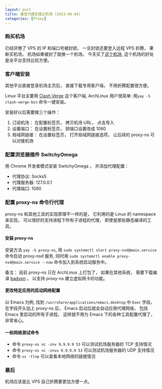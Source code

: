 ```yaml
---
layout: post
title: 最佳代理实践之机场 (2023-06-04)
categories: [Proxy]
---
```


### 购买机场
已经厌倦了 VPS 的 IP 和端口号被封锁， 一旦封锁还要登入远程 VPS 折腾， 果断买机场， 机场如果被封了就换一个机场。
今天买了[这个机场](https://jisumax.net/), 这个机场的好处是全平台支持比较方便。

### 客户端安装
其他平台直接登录机场主页后， 直接下载专用客户端， 不用折腾配置很方便。

Linux 平台主要用 [Clash Verge](https://github.com/zzzgydi/clash-verge) 这个客户端, ArchLinux 用户很简单: 用```yay -S clash-verge-bin``` 命令一键安装。

安装好以后需要做三个操作：
1. 订阅机场： 在配置标签页， 拷贝机场 URL， 点击导入
2. 设置端口： 在设置标签页， 把端口设置改成 1080
3. 局域网链接： 在设置标签页， 打开局域网链接选项， 让后续的 proxy-ns 可以对接机场

### 配置浏览器插件 SwitchyOmega
用 Chrome 开发者模式安装 SwitchyOmega ， 并添加代理配置：

* 代理协议: Socks5
* 代理服务器: 127.0.0.1
* 代理端口: 1080

### 配置 proxy-ns 命令行代理
proxy-ns 和其他工具的实现原理不一样的是， 它利用的是 Linux 的 namespace 来实现， 可以很好的支持进程下所有子进程的代理， 即使是那些静态编译的工具。

#### 安装 proxy-ns

安装方法 `yay -S proxy-ns`, 用 `sudo systemctl start proxy-nsd@main.service` 命令启动 proxy-nsd 服务, 同时用 `sudo systemctl enable proxy-nsd@main.service --now` 命令加入到系统启动服务中。

备注： 目前 proxy-ns 只在 ArchLinux 上打包了， 如果在其他系统， 需要下载编译 [badvpn](https://github.com/ambrop72/badvpn) ， 以支持 proxy-ns 建立虚拟网卡的功能。

#### 更改特定应用的启动网络配置

以 Emacs 为例, 找到 `/usr/share/applications/emacs.desktop` 中 `Exec` 字段， 在字段开头加上 proxy-ns 后， Emacs 启动后就会自动应用代理网络， 包括 Emacs 里启动的所有子进程。 这样就不用为 Emacs 下的各种工具配置代理了， 非常省心。

#### 一些网络测试命令
* 命令 `proxy-ns nc -znv 9.9.9.9 53` 可以测试机场服务器的 TCP 支持情况
* 命令 `proxy-ns nc -znvu 9.9.9.9 53` 可以测试机场服务器的 UDP 支持情况
* 命令 `ss -tlnp` 可以查看本地网络的链接情况

### 最后
机场应该是比 VPS 自己折腾要更加方便一点。 
